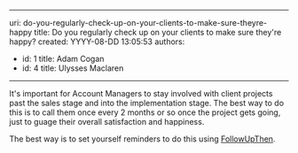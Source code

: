 

---
uri: do-you-regularly-check-up-on-your-clients-to-make-sure-theyre-happy
title: Do you regularly check up on your clients to make sure they're happy?
created: YYYY-08-DD 13:05:53
authors:
  - id: 1
    title: Adam Cogan
  - id: 4
    title: Ulysses Maclaren
---




<span class='intro'> <p>​It's important for Account Managers to stay involved with client projects past the 
                sales stage and into the implementation stage. The best way to do this is to call 
                them once every 2 months or so once the project gets going, just to guage their 
                overall satisfaction and happiness.
             <br></p> </span>

<p>The best way is&#160;to set yourself reminders to do this ​using <a href="/_layouts/15/FIXUPREDIRECT.ASPX?WebId=3dfc0e07-e23a-4cbb-aac2-e778b71166a2&amp;TermSetId=07da3ddf-0924-4cd2-a6d4-a4809ae20160&amp;TermId=aa8c8dd3-1cd7-414c-b13e-d1a225e05ef0">FollowUpT​hen</a>.</p>


